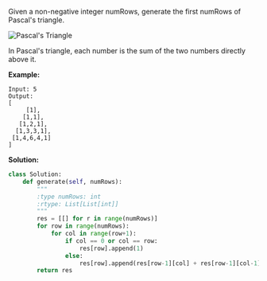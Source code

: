 Given a non-negative integer numRows, generate the first numRows of Pascal's triangle.

![Pascal's Triangle](https://upload.wikimedia.org/wikipedia/commons/0/0d/PascalTriangleAnimated2.gif "Pascal's Triangle")

In Pascal's triangle, each number is the sum of the two numbers directly above it.

**Example:**
```
Input: 5
Output:
[
     [1],
    [1,1],
   [1,2,1],
  [1,3,3,1],
 [1,4,6,4,1]
]
```
**Solution:**
```python
class Solution:
    def generate(self, numRows):
        """
        :type numRows: int
        :rtype: List[List[int]]
        """
        res = [[] for r in range(numRows)]
        for row in range(numRows):
            for col in range(row+1):
                if col == 0 or col == row:
                    res[row].append(1)
                else:
                    res[row].append(res[row-1][col] + res[row-1][col-1])
        return res
```
